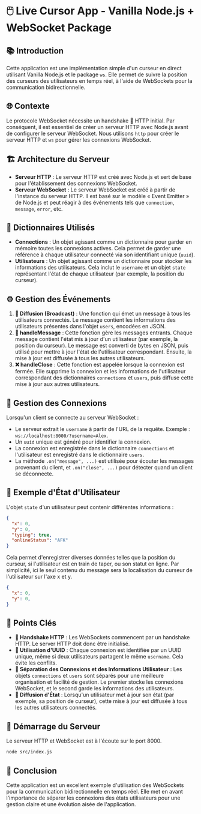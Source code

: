 # 🖱️ Live Cursor App - Vanilla Node.js + WebSocket Package

## 📚 Introduction

Cette application est une implémentation simple d'un curseur en direct utilisant Vanilla Node.js et le package `ws`. Elle permet de suivre la position des curseurs des utilisateurs en temps réel, à l'aide de WebSockets pour la communication bidirectionnelle.

## 🌐 Contexte

Le protocole WebSocket nécessite un handshake 🤝 HTTP initial. Par conséquent, il est essentiel de créer un serveur HTTP avec Node.js avant de configurer le serveur WebSocket. Nous utilisons `http` pour créer le serveur HTTP et `ws` pour gérer les connexions WebSocket.

## 🏗️ Architecture du Serveur

- **Serveur HTTP** : Le serveur HTTP est créé avec Node.js et sert de base pour l'établissement des connexions WebSocket.
- **Serveur WebSocket** : Le serveur WebSocket est créé à partir de l'instance du serveur HTTP. Il est basé sur le modèle « Event Emitter » de Node.js et peut réagir à des événements tels que `connection`, `message`, `error`, etc.

## 📖 Dictionnaires Utilisés

- **Connections** : Un objet agissant comme un dictionnaire pour garder en mémoire toutes les connexions actives. Cela permet de garder une référence à chaque utilisateur connecté via son identifiant unique (`uuid`).
- **Utilisateurs** : Un objet agissant comme un dictionnaire pour stocker les informations des utilisateurs. Cela inclut le `username` et un objet `state` représentant l'état de chaque utilisateur (par exemple, la position du curseur).

## ⚙️ Gestion des Événements

1. **📡 Diffusion (Broadcast)** : Une fonction qui émet un message à tous les utilisateurs connectés. Le message contient les informations des utilisateurs présentes dans l'objet `users`, encodées en JSON.
2. **📨 handleMessage** : Cette fonction gère les messages entrants. Chaque message contient l'état mis à jour d'un utilisateur (par exemple, la position du curseur). Le message est converti de bytes en JSON, puis utilisé pour mettre à jour l'état de l'utilisateur correspondant. Ensuite, la mise à jour est diffusée à tous les autres utilisateurs.
3. **❌ handleClose** : Cette fonction est appelée lorsque la connexion est fermée. Elle supprime la connexion et les informations de l'utilisateur correspondant des dictionnaires `connections` et `users`, puis diffuse cette mise à jour aux autres utilisateurs.

## 🔌 Gestion des Connexions

Lorsqu'un client se connecte au serveur WebSocket :
- Le serveur extrait le `username` à partir de l'URL de la requête. Exemple : `ws://localhost:8000/?username=Alex`.
- Un `uuid` unique est généré pour identifier la connexion.
- La connexion est enregistrée dans le dictionnaire `connections` et l'utilisateur est enregistré dans le dictionnaire `users`.
- La méthode `.on("message", ...)` est utilisée pour écouter les messages provenant du client, et `.on("close", ...)` pour détecter quand un client se déconnecte.

## 👤 Exemple d'État d'Utilisateur

L'objet `state` d'un utilisateur peut contenir différentes informations :
```json
{
  "x": 0,
  "y": 0,
  "typing": true,
  "onlineStatus": "AFK"
}
```
Cela permet d'enregistrer diverses données telles que la position du curseur, si l'utilisateur est en train de taper, ou son statut en ligne. Par simplicité, ici le seul contenu du message sera la localisation du curseur de l'utilisateur sur l'axe x et y.
```json
{
  "x": 0,
  "y": 0,
}
```

## 🔑 Points Clés

- **🤝 Handshake HTTP** : Les WebSockets commencent par un handshake HTTP. Le server HTTP doit donc être initialisé.
- **🔑 Utilisation d'UUID** : Chaque connexion est identifiée par un UUID unique, même si deux utilisateurs partagent le même `username`. Cela évite les conflits.
- **📂 Séparation des Connexions et des Informations Utilisateur** : Les objets `connections` et `users` sont séparés pour une meilleure organisation et facilité de gestion. Le premier stocke les connexions WebSocket, et le second garde les informations des utilisateurs.
- **📣 Diffusion d'État** : Lorsqu'un utilisateur met à jour son état (par exemple, sa position de curseur), cette mise à jour est diffusée à tous les autres utilisateurs connectés.

## 🚀 Démarrage du Serveur

Le serveur HTTP et WebSocket est à l'écoute sur le port 8000.
```bash
node src/index.js
```

## 🏁 Conclusion

Cette application est un excellent exemple d'utilisation des WebSockets pour la communication bidirectionnelle en temps réel. Elle met en avant l'importance de séparer les connexions des états utilisateurs pour une gestion claire et une évolution aisée de l'application.
